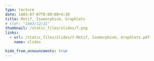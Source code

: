```yaml
---
type: lecture
date: 1403-07-07T8:00:00+4:30
title: Motif, Isomorphism, Graphlets
# tldr: "1403/12/21"
thumbnail: /static_files/slides/7.png
links:
  - url: /static_files/slides/7-Motif, Isomorphism, Graphlets.pdf
    name: slides 

hide_from_announcments: true
---
```

